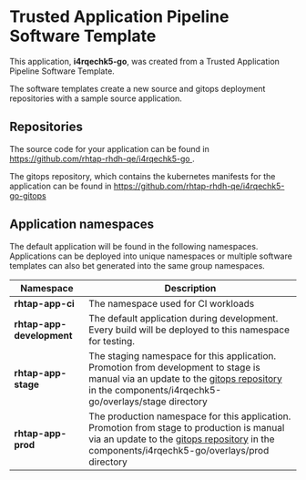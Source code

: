 # Trusted Application Pipeline Software Template

This application, **i4rqechk5-go**, was created from a Trusted Application Pipeline Software Template.

The software templates create a new source and gitops deployment repositories with a sample source application. 

## Repositories

The source code for your application can be found in [https://github.com/rhtap-rhdh-qe/i4rqechk5-go ](https://github.com/rhtap-rhdh-qe/i4rqechk5-go ).
 
The gitops repository, which contains the kubernetes manifests for the application can be found in 
[https://github.com/rhtap-rhdh-qe/i4rqechk5-go-gitops ](https://github.com/rhtap-rhdh-qe/i4rqechk5-go-gitops ) 

## Application namespaces 

The default application will be found in the following namespaces. Applications can be deployed into unique namespaces or multiple software templates can also bet generated into the same group namespaces.  

|  Namespace   |  Description   |  
| -------- | -------- |
| **rhtap-app-ci** | The namespace used for CI workloads |
| **rhtap-app-development** | The default application during development. Every build will be deployed to this namespace for testing. |
| **rhtap-app-stage** | The staging namespace for this application. Promotion from development to stage is manual via an update to the [gitops repository](https://github.com/rhtap-rhdh-qe/i4rqechk5-go-gitops ) in the components/i4rqechk5-go/overlays/stage directory |
| **rhtap-app-prod** | The production namespace for this application. Promotion from stage to production is manual via an update to the [gitops repository](https://github.com/rhtap-rhdh-qe/i4rqechk5-go-gitops ) in the components/i4rqechk5-go/overlays/prod directory |